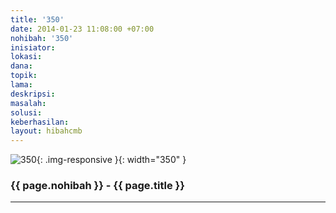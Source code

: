 ```yaml
---
title: '350'
date: 2014-01-23 11:08:00 +07:00
nohibah: '350'
inisiator: 
lokasi: 
dana: 
topik: 
lama: 
deskripsi: 
masalah: 
solusi: 
keberhasilan: 
layout: hibahcmb
---
```


![350](/static/img/hibahcmb/350.png){: .img-responsive }{: width="350" }

### {{ page.nohibah }} - {{ page.title }}

---
